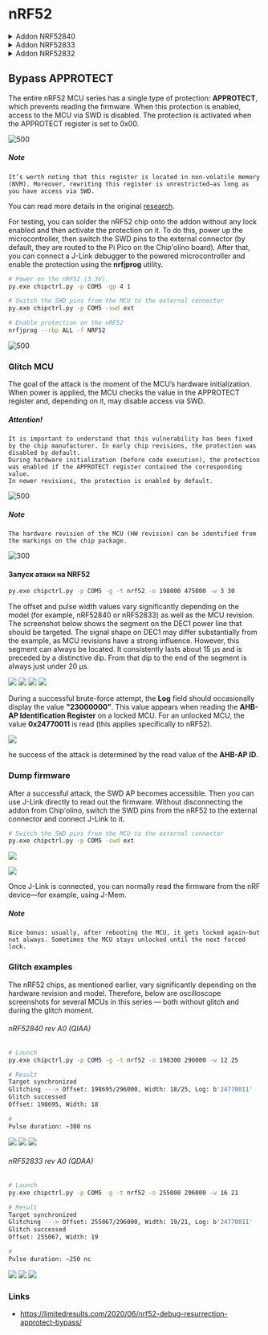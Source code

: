 # nRF52

<details>
  <summary>Addon NRF52840</summary>
  
![](pics/nrf52833_31.png)

![](pics/nrf52833_33.png)

</details>
<details>
  <summary>Addon NRF52833</summary>
  
![](pics/nrf52833_35.png)

![](pics/nrf52833_34.png)

</details>
<details>
  <summary>Addon NRF52832</summary>
  
![](pics/nrf52833_38.png)

![](pics/nrf52833_37.png)

</details>

## Bypass APPROTECT
The entire nRF52 MCU series has a single type of protection: **APPROTECT**, which prevents reading the firmware. When this protection is enabled, access to the MCU via SWD is disabled. The protection is activated when the APPROTECT register is set to 0x00.

![500](pics/nrf52833_14.png)
##### Note
```
It’s worth noting that this register is located in non-volatile memory (NVM). Moreover, rewriting this register is unrestricted—as long as you have access via SWD.
```

You can read more details in the original [research](https://limitedresults.com/2020/06/nrf52-debug-resurrection-approtect-bypass/).

For testing, you can solder the nRF52 chip onto the addon without any lock enabled and then activate the protection on it. To do this, power up the microcontroller, then switch the SWD pins to the external connector (by default, they are routed to the Pi Pico on the Chip'olino board). After that, you can connect a J-Link debugger to the powered microcontroller and enable the protection using the **nrfjprog** utility.

```bash
# Power on the nRF52 (3.3V).
py.exe chipctrl.py -p COM5 -gp 4 1

# Switch the SWD pins from the MCU to the external connector
py.exe chipctrl.py -p COM5 -swd ext

# Enable protection on the nRF52
nrfjprog --rbp ALL -f NRF52
```

![500](pics/nrf52833_13.png)


### Glitch MCU
The goal of the attack is the moment of the MCU’s hardware initialization. When power is applied, the MCU checks the value in the APPROTECT register and, depending on it, may disable access via SWD.
##### Attention!
```
It is important to understand that this vulnerability has been fixed by the chip manufacturer. In early chip revisions, the protection was disabled by default.
During hardware initialization (before code execution), the protection was enabled if the APPROTECT register contained the corresponding value.
In newer revisions, the protection is enabled by default.
```

![500](pics/nrf52833_15.png)

##### Note
```
The hardware revision of the MCU (HW revision) can be identified from the markings on the chip package.
```

![300](pics/nrf52833_16.png)

#### Запуск атаки на NRF52
```bash
py.exe chipctrl.py -p COM5 -g -t nrf52 -o 198000 475000 -w 3 30
```

The offset and pulse width values vary significantly depending on the model (for example, nRF52840 or nRF52833) as well as the MCU revision. The screenshot below shows the segment on the DEC1 power line that should be targeted. The signal shape on DEC1 may differ substantially from the example, as MCU revisions have a strong influence. However, this segment can always be located. It consistently lasts about 15 µs and is preceded by a distinctive dip. From that dip to the end of the segment is always just under 20 µs.

![](pics/nrf52833_32.png)
![](pics/nrf52833_17.png)
![](pics/nrf52833_21.png)
![](pics/nrf52833_22.png)

During a successful brute-force attempt, the **Log** field should occasionally display the value **"23000000"**. This value appears when reading the **AHB-AP Identification Register** on a locked MCU. For an unlocked MCU, the value **0x24770011** is read (this applies specifically to nRF52).

![](pics/nrf52833_9.png)

he success of the attack is determined by the read value of the **AHB-AP ID**.

### Dump firmware

After a successful attack, the SWD AP becomes accessible. Then you can use J-Link directly to read out the firmware. Without disconnecting the addon from Chip'olino, switch the SWD pins from the nRF52 to the external connector and connect J-Link to it.

```bash
# Switch the SWD pins from the MCU to the external connector
py.exe chipctrl.py -p COM5 -swd ext
```

![](pics/nrf52833_11.png)

![](pics/nrf52833_fw_dump.png)

Once J-Link is connected, you can normally read the firmware from the nRF device—for example, using J-Mem.

##### Note
```
Nice bonus: usually, after rebooting the MCU, it gets locked again—but not always. Sometimes the MCU stays unlocked until the next forced lock.
```

### Glitch examples

The nRF52 chips, as mentioned earlier, vary significantly depending on the hardware revision and model. Therefore, below are oscilloscope screenshots for several MCUs in this series — both without glitch and during the glitch moment.
###### nRF52840 rev A0  (QIAA)

```bash
# Launch
py.exe chipctrl.py -p COM5 -g -t nrf52 -o 198300 296000 -w 12 25

# Result
Target synchronized
Glitching ---> Offset: 198695/296000, Width: 18/25, Log: b'24770011'
Glitch successed
Offset: 198695, Width: 18

#
Pulse duration: ~300 ns
```
![](pics/nrf52833_27.png)
![](pics/nrf52833_28.png)
![](pics/nrf52833_29.png)

###### nRF52833 rev A0 (QDAA)

```bash
# Launch
py.exe chipctrl.py -p COM5 -g -t nrf52 -o 255000 296000 -w 16 21

# Result
Target synchronized
Glitching ---> Offset: 255067/296000, Width: 19/21, Log: b'24770011'
Glitch successed
Offset: 255067, Width: 19

#
Pulse duration: ~250 nc
```

![](pics/nrf52833_24.png)
![](pics/nrf52833_25.png)
![](pics/nrf52833_26.png)

### Links
* https://limitedresults.com/2020/06/nrf52-debug-resurrection-approtect-bypass/


